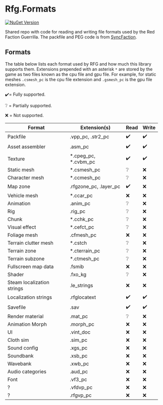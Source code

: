 # Rfg.Formats
[![NuGet Version](https://img.shields.io/nuget/v/RFGM.Formats)](https://nuget.org/packages/RFGM.Formats)

Shared repo with code for reading and writing file formats used by the Red Faction Guerrilla. The packfile and PEG code is from [SyncFaction](https://github.com/rfg-modding/SyncFaction).


## Formats
The table below lists each format used by RFG and how much this library supports them. Extensions prepended with an asterisk `*` are stored by the game as two files known as the cpu file and gpu file. For example, for static meshes `.csmesh_pc` is the cpu file extension and `.gsmesh_pc` is the gpu file extension. 

✔️= Fully supported.

❔ = Partially supported.

❌ = Not supported.

| Format                     | Extension(s)           | Read | Write |
|----------------------------|------------------------|------|-------|
| Packfile                   | .vpp_pc, .str2_pc      | ✔️   | ✔️     |
| Asset assembler            | .asm_pc                | ✔️   | ✔️     |
| Texture                    | *.cpeg_pc, *.cvbm_pc   | ✔️   | ✔️     |
| Static mesh                | *.csmesh_pc            | ❔️   | ❌     |
| Character mesh             | *.ccmesh_pc            | ❔️   | ❌     |
| Map zone                   | .rfgzone_pc, .layer_pc | ✔️   | ❌     |
| Vehicle mesh               | *.ccar_pc              | ❌    | ❌     |
| Animation                  | .anim_pc               | ❔    | ❌     |
| Rig                        | .rig_pc                | ❔    | ❌     |
| Chunk                      | *.cchk_pc              | ❔    | ❌     |
| Visual effect              | *.cefct_pc             | ❔    | ❌     |
| Foliage mesh               | .cfmesh_pc             | ❌    | ❌     |
| Terrain clutter mesh       | *.cstch                | ❔    | ❌     |
| Terrain zone               | *.cterrain_pc          | ❔    | ❌     |
| Terrain subzone            | *.ctmesh_pc            | ❔    | ❌     |
| Fullscreen map data        | .fsmib                 | ❌    | ❌     |
| Shader                     | .fxo_kg                | ❔    | ❌     |
| Steam localization strings | .le_strings            | ❌    | ❌     |
| Localization strings       | .rfglocatext           | ✔️️  | ✔️    |
| Savefile                   | .sav                   | ✔️️  | ✔️    |
| Render material            | .mat_pc                | ❔    | ❌     |
| Animation Morph            | .morph_pc              | ❌    | ❌     |
| UI                         | .vint_doc              | ❌    | ❌     |
| Cloth sim                  | .sim_pc                | ❌    | ❌     |
| Sound config               | .xgs_pc                | ❌    | ❌     |
| Soundbank                  | .xsb_pc                | ❌    | ❌     |
| Wavebank                   | .xwb_pc                | ❌    | ❌     |
| Audio categories           | .aud_pc                | ❌    | ❌     |
| Font                       | .vf3_pc                | ❌    | ❌     |
| ?                          | .vfdvp_pc              | ❌    | ❌     |
| ?                          | .rfgvp_pc              | ❌    | ❌     |
